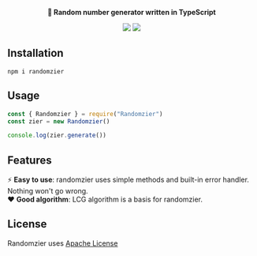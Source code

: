 <p align="center">
  <strong>🎲 Random number generator written in TypeScript</strong>
</p>

<div align="center">
  <img src="https://img.shields.io/npm/dm/randomzier">
  <img src="https://img.shields.io/npm/v/randomzier">
</div>

## Installation

```shell
npm i randomzier
```

## Usage 
```js
const { Randomzier } = require("Randomzier")
const zier = new Randomzier()

console.log(zier.generate())
```


## Features
⚡️ **Easy to use**: randomzier uses simple methods and built-in error handler. Nothing won't go wrong.
<br>
❤️ **Good algorithm**: LCG algorithm is a basis for randomzier.

## License 
Randomzier uses [Apache License](https://github.com/websect-itmo/randomzier/blob/main/LICENSE)



